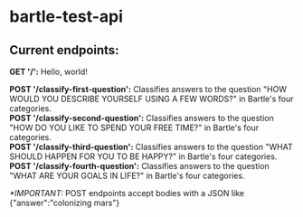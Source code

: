 # bartle-test-api

## Current endpoints:

**GET '/':** Hello, world!

**POST '/classify-first-question':** Classifies answers to the question "HOW WOULD YOU DESCRIBE YOURSELF USING A FEW WORDS?" in Bartle's four categories.<br/>
**POST '/classify-second-question':** Classifies answers to the question "HOW DO YOU LIKE TO SPEND YOUR FREE TIME?" in Bartle's four categories.<br/>
**POST '/classify-third-question':** Classifies answers to the question "WHAT SHOULD HAPPEN FOR YOU TO BE HAPPY?" in Bartle's four categories.<br/>
**POST '/classify-fourth-question':** Classifies answers to the question "WHAT ARE YOUR GOALS IN LIFE?" in Bartle's four categories.<br/>

_\*IMPORTANT:_ POST endpoints accept bodies with a JSON like {"answer":"colonizing mars"}

